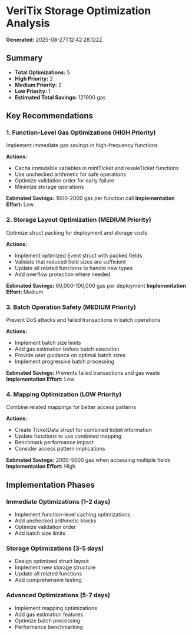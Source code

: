 # VeriTix Storage Optimization Analysis

**Generated:** 2025-08-27T12:42:28.122Z

## Summary

- **Total Optimizations:** 5
- **High Priority:** 2
- **Medium Priority:** 2
- **Low Priority:** 1
- **Estimated Total Savings:** 121900 gas

## Key Recommendations

### 1. Function-Level Gas Optimizations (HIGH Priority)

Implement immediate gas savings in high-frequency functions

**Actions:**
- Cache immutable variables in mintTicket and resaleTicket functions
- Use unchecked arithmetic for safe operations
- Optimize validation order for early failure
- Minimize storage operations

**Estimated Savings:** 1000-2000 gas per function call
**Implementation Effort:** Low

### 2. Storage Layout Optimization (MEDIUM Priority)

Optimize struct packing for deployment and storage costs

**Actions:**
- Implement optimized Event struct with packed fields
- Validate that reduced field sizes are sufficient
- Update all related functions to handle new types
- Add overflow protection where needed

**Estimated Savings:** 60,000-100,000 gas per deployment
**Implementation Effort:** Medium

### 3. Batch Operation Safety (MEDIUM Priority)

Prevent DoS attacks and failed transactions in batch operations

**Actions:**
- Implement batch size limits
- Add gas estimation before batch execution
- Provide user guidance on optimal batch sizes
- Implement progressive batch processing

**Estimated Savings:** Prevents failed transactions and gas waste
**Implementation Effort:** Low

### 4. Mapping Optimization (LOW Priority)

Combine related mappings for better access patterns

**Actions:**
- Create TicketData struct for combined ticket information
- Update functions to use combined mapping
- Benchmark performance impact
- Consider access pattern implications

**Estimated Savings:** 2000-5000 gas when accessing multiple fields
**Implementation Effort:** High

## Implementation Phases

### Immediate Optimizations (1-2 days)

- Implement function-level caching optimizations
- Add unchecked arithmetic blocks
- Optimize validation order
- Add batch size limits

### Storage Optimizations (3-5 days)

- Design optimized struct layout
- Implement new storage structure
- Update all related functions
- Add comprehensive testing

### Advanced Optimizations (5-7 days)

- Implement mapping optimizations
- Add gas estimation features
- Optimize batch processing
- Performance benchmarking

